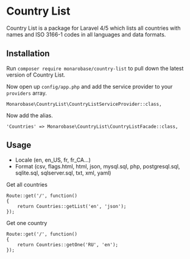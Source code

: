 # Country List

Country List is a package for Laravel 4/5 which lists all countries with names and ISO 3166-1 codes in all languages and data formats.


## Installation

Run `composer require monarobase/country-list` to pull down the latest version of Country List.

Now open up `config/app.php` and add the service provider to your `providers` array.

	Monarobase\CountryList\CountryListServiceProvider::class,

Now add the alias.

	'Countries' => Monarobase\CountryList\CountryListFacade::class,


## Usage

- Locale (en, en_US, fr, fr_CA...)
- Format (csv, flags.html, html, json, mysql.sql, php, postgresql.sql, sqlite.sql, sqlserver.sql, txt, xml, yaml)

Get all countries

	Route::get('/', function()
	{
		return Countries::getList('en', 'json');
	});


Get one country

	Route::get('/', function()
	{
		return Countries::getOne('RU', 'en');
	});
